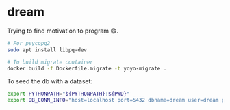 # dream
Trying to find motivation to program :smile:.

```bash
# For psycopg2
sudo apt install libpq-dev

# To build migrate container
docker build -f Dockerfile.migrate -t yoyo-migrate .
```

To seed the db with a dataset:

```bash
export PYTHONPATH="${PYTHONPATH}:${PWD}"
export DB_CONN_INFO="host=localhost port=5432 dbname=dream user=dream password=devpass"

```
